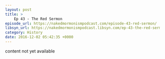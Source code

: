 ```yaml
---
layout: post
title: >
    Ep 43 - The Red Sermon
episode_url: https://nakedmormonismpodcast.com/episode-43-red-sermon/
libsyn_url: https://nakedmormonismpodcast.libsyn.com/ep-43-the-red-sermon
category: History
date: 2016-12-02 05:42:35 +0000
---
```


content not yet available
